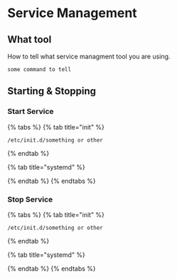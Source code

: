 # Service Management

## What tool

How to tell what service managment tool you are using.

```text
some command to tell
```

## Starting & Stopping

### Start Service

{% tabs %}
{% tab title="init" %}


```text
/etc/init.d/something or other
```
{% endtab %}

{% tab title="systemd" %}

{% endtab %}
{% endtabs %}

### Stop Service

{% tabs %}
{% tab title="init" %}


```text
/etc/init.d/something or other
```
{% endtab %}

{% tab title="systemd" %}

{% endtab %}
{% endtabs %}



